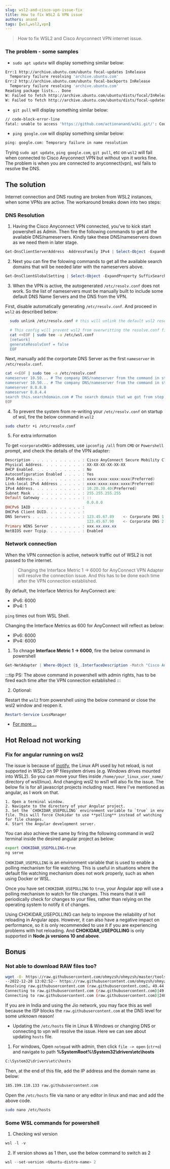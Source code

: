 ```yaml
---
slug: wsl2-and-cisco-vpn-issue-fix
title: How to fix WSL2 & VPN issue
authors: anand
tags: [wsl,wsl2,vpn]
---
```


> How to fix WSL2 and Cisco Anyconnect VPN internet issue.

### The problem - some samples

* `sudo apt update` will display something similar below:

```bash showLineNumbers
Err:1 http://archive.ubuntu.com/ubuntu focal-updates InRelease
  Temporary failure resolving 'archive.ubuntu.com'
Err:2 http://archive.ubuntu.com/ubuntu focal-backports InRelease
  Temporary failure resolving 'archive.ubuntu.com'
Reading package lists... Done
W: Failed to fetch http://archive.ubuntu.com/ubuntu/dists/focal/InRelease  Temporary failure   resolving 'archive.ubuntu.com'
W: Failed to fetch http://archive.ubuntu.com/ubuntu/dists/focal-updates/InRelease  Temporary   failure resolving 'archive.ubuntu.com'
```

* `git pull` will display something similar below:

```bash
// code-block-error-line
fatal: unable to access 'https://github.com/actionanand/wiki.git/': Could not resolve host: github.com
```

* `ping google.com` will display something similar below:

```bash
ping: google.com: Temporary failure in name resolution
```
<!--truncate-->

Trying `sudo apt update`, `ping google.com`, `git pull`, etc on `wsl2` will fail when connected to Cisco Anyconnect VPN but without vpn it works fine. The problem is when you are connected to anyconnect(vpn), wsl fails to resolve the DNS.

## The solution

Internet connection and DNS routing are broken from WSL2 instances, when some VPNs are active. The workaround breaks down into two steps:

### DNS Resolution

1. Having the Cisco Anyconnect VPN connected, you've to kick start powershell as Admin. Then fire the following commands to get all the available DNS/nameservers. Kindly take these DNS/nameservers down as we need them in later stage.

```powershell
Get-DnsClientServerAddress -AddressFamily IPv4 | Select-Object -ExpandProperty ServerAddresses
```

2. Next you can fire the folowing commands to get all the available search domains that will be needed later with the nameservers above.

```powershell
Get-DnsClientGlobalSetting | Select-Object -ExpandProperty SuffixSearchList
```

3. When the VPN is active, the autogenerated `/etc/resolv.conf` does not work. So the list of nameservers must be manually built to include some default DNS Name Servers and the DNS from the VPN.

First, disable automatically generating `/etc/resolv.conf`. And proceed in `wsl2` as described below:

```bash
  sudo unlink /etc/resolv.conf # this will unlink the default wsl2 resolv.conf
```

```bash title='/etc/resolv.conf'
  # This config will prevent wsl2 from overwritting the resolve.conf file everytime you start wsl2
  cat <<EOF | sudo tee -a /etc/wsl.conf
  [network]
  generateResolvConf = false
  EOF
```

Next, manually add the corportate DNS Server as the first `nameserver` in `/etc/resolv.conf`.

```bash title='/etc/resolv.conf'
cat <<EOF | sudo tee -a /etc/resolv.conf
nameserver 10.50... # The company DNS/nameserver from the command in step 1
nameserver 10.50... # The company DNS/nameserver from the command in step 1
nameserver 8.8.8.8
nameserver 8.8.4.4
search this.searchdomain.com # The search domain that we got from step 2
EOF
```

4. To prevent the system from re-writing your `/etc/resolv.conf` on startup of wsl, fire the below command in `wsl2`

```bash
sudo chattr +i /etc/resolv.conf
```

5. For extra information

To get `<corporateDNS>` addresses, use `ipconfig /all` from `CMD` or `Powershell` prompt, and check the details of the VPN adapter:

```powershell
Description . . . . . . . . . . . : Cisco AnyConnect Secure Mobility Client Virtual Miniport Adapter for Windows x64
Physical Address. . . . . . . . . : XX-XX-XX-XX-XX-XX
DHCP Enabled. . . . . . . . . . . : No
Autoconfiguration Enabled . . . . : Yes
IPv6 Address. . . . . . . . . . . : xxxx:xxxx:xxxx:xxxx(Preferred)
Link-local IPv6 Address . . . . . : xxxx:xxxx:xxxx:xxxx(Preferred)
IPv4 Address. . . . . . . . . . . : 10.20.30.40(Preferred)
Subnet Mask . . . . . . . . . . . : 255.255.255.255
Default Gateway . . . . . . . . . : ::
                                    0.0.0.0
DHCPv6 IAID . . . . . . . . . . . :
DHCPv6 Client DUID. . . . . . . . : 
DNS Servers . . . . . . . . . . . : 123.45.67.89    <- Corporate DNS 1
                                    123.45.67.90    <- Corporate DNS 2
Primary WINS Server . . . . . . . : xxx.xx.xxx.xx
NetBIOS over Tcpip. . . . . . . . : Enabled
```

### Network connection

When the VPN connection is active, network traffic out of WSL2 is not passed to the internet.

> Changing the Interface Metric 1 -> 6000 for AnyConnect VPN Adapter will resolve the connection issue. And  this has to be done each time after the VPN connection established.

By default, the Interface Metrics for AnyConnect are:
- IPv6: 6000
- IPv4: 1

`ping` times out from WSL Shell.

Changing the Interface Metrics as 600 for AnyConnect will reflect as below:
- IPv6: 6000
- IPv4: 6000

1. To chnage **Interface Metric 1 -> 6000**, fire the below command in powershell

```powershell
Get-NetAdapter | Where-Object {$_.InterfaceDescription -Match "Cisco AnyConnect"} | Set-NetIPInterface -InterfaceMetric 6000
```
:::tip
PS: The above command in powershell with admin rights, has to be fired each time after the VPN connection established
:::

2. Optional: 

Restart the `wsl2` from powershell using the below command or close the wsl2 window and reopen it.

```powershell
Restart-Service LxssManager
```

* [For more ...](https://gist.github.com/machuu/7663aa653828d81efbc2aaad6e3b1431)

## Hot Reload not working

### Fix for angular running on wsl2

The issue is because of [inotify](https://man7.org/linux/man-pages/man7/inotify.7.html), the Linux API used by hot reload, is not supported in WSL2 on 9P filesystem drives (e.g. Windows drives mounted into WSL2). So you can move your files inside `/home/your_linux_user_name/` directory of wsl(linux). And changing wsl2 to wsl1 will also fix the issue. The below fix is for all javascript projects including react. Here I've mentioned as angular, as I work on that.

    1. Open a terminal window.
    2. Navigate to the directory of your Angular project.
    3. Set the `CHOKIDAR_USEPOLLING` environment variable to `true` in env file. This will force Chokidar to use **polling** instead of watching for file changes.
    4. Start the Angular development server.

You can also achieve the same by firing the following command in wsl2 terminal inside the desired angular project as below:

```bash
export CHOKIDAR_USEPOLLING=true
ng serve
```

`CHOKIDAR_USEPOLLING` is an environment variable that is used to enable a polling mechanism for file watching. This is useful in situations where the default file watching mechanism does not work properly, such as when using Docker or WSL.

Once you have set `CHOKIDAR_USEPOLLING` to `true`, your Angular app will use a polling mechanism to watch for file changes. This means that it will periodically check for changes to your files, rather than relying on the operating system to notify it of changes.

Using CHOKIDAR_USEPOLLING can help to improve the reliability of hot reloading in Angular apps. However, it can also have a negative impact on performance, so it is only recommended to use it if you are experiencing problems with hot reloading. And **CHOKIDAR_USEPOLLING** is only supported in **Node.js versions 10 and above**.

## Bonus

### Not able to download RAW files too?

```bash
wget -O- https://raw.githubusercontent.com/ohmyzsh/ohmyzsh/master/tools/install.sh
--2022-12-28 13:02:52-- https://raw.githubusercontent.com/ohmyzsh/ohmyzsh/master/tools/install.sh
Resolving raw.githubusercontent.com (raw.githubusercontent.com)… 49.44.79.236, 2405:200:1607:2820:41::36
Connecting to raw.githubusercontent.com (raw.githubusercontent.com)|49.44.79.236|:443… failed: Connection timed out.
Connecting to raw.githubusercontent.com (raw.githubusercontent.com)|2405:200:1607:2820:41::36|:443… failed: Network is unreachable.
```

If you are in India and using the Jio network, you may face this as well because the ISP blocks the `raw.githubusercontent.com` at the DNS level for some unknown reason!


* Updating the `/etc/hosts` file in Linux & Windows or changing DNS or connecting to vpn will resolve the issue. Here we can see about updating `hosts` file.

1. For windows, Open `notepad` with admin, then click `file -> open` (`ctr+o`) and navigate to path **%SystemRoot%\System32\drivers\etc\hosts**

```bash
C:\System32\drivers\etc\hosts
```

Then, at the end of this file, add the IP address and the domain name as below:

```bash
185.199.110.133 raw.githubusercontent.com
```

Open the `/etc/hosts` file via nano or any editor in linux and mac and add the above code.

```bash
sudo nano /etc/hosts
```

### Some WSL commands for powershell

1. Checking wsl version

```powershell
wsl -l -v
```

2. If version shows as 1 then, use the below command to switch as 2

```powershell
wsl --set-version <Ubuntu-distro-name> 2
```
